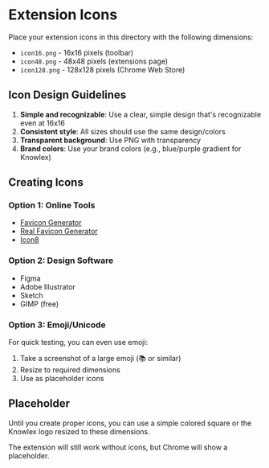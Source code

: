 # Extension Icons

Place your extension icons in this directory with the following dimensions:

- `icon16.png` - 16x16 pixels (toolbar)
- `icon48.png` - 48x48 pixels (extensions page)
- `icon128.png` - 128x128 pixels (Chrome Web Store)

## Icon Design Guidelines

1. **Simple and recognizable**: Use a clear, simple design that's recognizable even at 16x16
2. **Consistent style**: All sizes should use the same design/colors
3. **Transparent background**: Use PNG with transparency
4. **Brand colors**: Use your brand colors (e.g., blue/purple gradient for Knowlex)

## Creating Icons

### Option 1: Online Tools
- [Favicon Generator](https://favicon.io/)
- [Real Favicon Generator](https://realfavicongenerator.net/)
- [Icon8](https://icons8.com/)

### Option 2: Design Software
- Figma
- Adobe Illustrator
- Sketch
- GIMP (free)

### Option 3: Emoji/Unicode
For quick testing, you can even use emoji:
1. Take a screenshot of a large emoji (📚 or similar)
2. Resize to required dimensions
3. Use as placeholder icons

## Placeholder

Until you create proper icons, you can use a simple colored square or the Knowlex logo resized to these dimensions.

The extension will still work without icons, but Chrome will show a placeholder.

